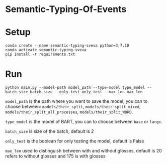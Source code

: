 # Semantic-Typing-Of-Events


# Setup

```
conda create --name semantic-typing-sveva python=3.7.10
conda activate semantic-typing-sveva
pip install -r requirements.txt
```

# Run

```
python main.py --model-path model_path --type-model type_model --batch-size batch_size --only-test only_test --max-len max_len
```

`model_path` is the path where you want to save the model, you can to choose between: `models/their_split`, `models/their_split_mixed`, `models/their_split_all_processes`, `models/their_split_WORD`.  

`type_model` is the model of BART, you can to choose between `base` or `large`.

`batch_size` is size of the batch, default is 2

`only_test` is the boolean for only testing the model, default is False

`max_len` used to distinguish between with and without glosses, default is 20 refers to without glosses and 175 is with glosses
